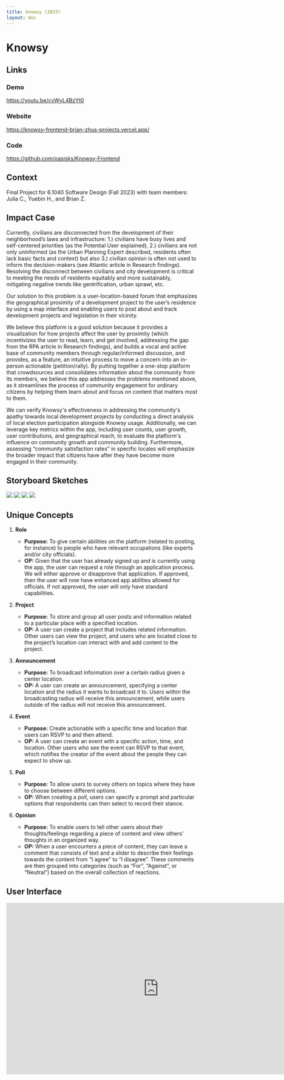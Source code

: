 ```yaml
---
title: knowsy (2023)
layout: doc
---
```

# Knowsy

## Links

### Demo

https://youtu.be/cyWyL4BzYt0  

### Website

https://knowsy-frontend-brian-zhus-projects.vercel.app/

### Code

https://github.com/oasisks/Knowsy-Frontend 

## Context
Final Project for 6.1040 Software Design (Fall 2023) with team members: Julia C., Yuebin H., and Brian Z.

## Impact Case

Currently, civilians are disconnected from the development of their neighborhood’s laws and infrastructure: 1.) civilians have busy lives and self-centered priorities (as the Potential User explained), 2.) civilians are not only uninformed (as the Urban Planning Expert described, residents often lack basic facts and context) but also 3.) civilian opinion is often not used to inform the decision-makers (see Atlantic article in Research findings). Resolving the disconnect between civilians and city development is critical to meeting the needs of residents equitably and more sustainably, mitigating negative trends like gentrification, urban sprawl, etc.   

Our solution to this problem is a user-location-based forum that emphasizes the geographical proximity of a development project to the user’s residence by using a map interface and enabling users to post about and track development projects and legislation in their vicinity. 

We believe this platform is a good solution because it provides a visualization for how projects affect the user by proximity (which incentivizes the user to read, learn, and get involved, addressing the gap from the RPA article in Research findings), and builds a vocal and active base of community members through regular/informed discussion, and provides, as a feature, an intuitive process to move a concern into an in-person actionable (petition/rally). By putting together a one-stop platform that crowdsources and consolidates information about the community from its members, we believe this app addresses the problems mentioned above, as it streamlines the process of community engagement for ordinary citizens by helping them learn about and focus on content that matters most to them. 

We can verify Knowsy's effectiveness in addressing the community's apathy towards local development projects by conducting a direct analysis of local election participation alongside Knowsy usage. Additionally, we can leverage key metrics within the app, including user counts, user growth, user contributions, and geographical reach, to evaluate the platform's influence on community growth and community building. Furthermore, assessing “community satisfaction rates” in specific locales will emphasize the broader impact that citizens have after they have become more engaged in their community.

## Storyboard Sketches

<img src = "./images/flow1_1of2.jpg">
<img src = "./images/flow1_2of2.jpg">
<img src = "./images/flow2_1of2.jpg">
<img src = "./images/flow2_2of2.jpg">

## Unique Concepts

1. **Role**
    - **Purpose:** To give certain abilities on the platform (related to posting, for instance) to people who have relevant occupations (like experts and/or city officials).
    - **OP:** Given that the user has already signed up and is currently using the app, the user can request a role through an application process. We will either approve or disapprove that application. If approved, then the user will now have enhanced app abilities allowed for officials. If not approved, the user will only have standard capabilities. 

2. **Project**
    - **Purpose:** To store and group all user posts and information related to a particular place with a specified location.
    - **OP:** A user can create a project that includes related information. Other users can view the project, and users who are located close to the project’s location can interact with and add content to the project. 

3. **Announcement**
    - **Purpose:** To broadcast information over a certain radius given a center location.
    - **OP:** A user can create an announcement, specifying a center location and the radius it wants to broadcast it to. Users within the broadcasting radius will receive this announcement, while users outside of the radius will not receive this announcement. 

4. **Event**
    - **Purpose:** Create actionable with a specific time and location that users can RSVP to and then attend.
    - **OP:** A user can create an event with a specific action, time, and location. Other users who see the event can RSVP to that event, which notifies the creator of the event about the people they can expect to show up.

5. **Poll**
    - **Purpose:** To allow users to survey others on topics where they have to choose between different options.
    - **OP:** When creating a poll, users can specify a prompt and particular options that respondents can then select to record their stance.

6. **Opinion**
    - **Purpose:** To enable users to tell other users about their thoughts/feelings regarding a piece of content and view others’ thoughts in an organized way.
    - **OP:** When a user encounters a piece of content, they can leave a comment that consists of text and a slider to describe their feelings towards the content from “I agree” to “I disagree”. These comments are then grouped into categories (such as “For”, “Against”, or “Neutral”) based on the overall collection of reactions.


## User Interface

<iframe style="border: 1px solid rgba(0, 0, 0, 0.1);" width="800" height="450" src="https://www.figma.com/embed?embed_host=share&url=https%3A%2F%2Fwww.figma.com%2Ffile%2FbIPhBytUG3XQBaIdRLA0dO%2FP3-Knowsy-Wireframing-v1%3Ftype%3Ddesign%26node-id%3D0%253A1%26mode%3Ddesign%26t%3DnHXLFs2K3CrIdxDI-1" allowfullscreen></iframe>


